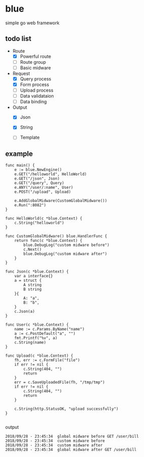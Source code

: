 # blue
simple go web framework

## todo list

* Route
    - [x] Powerful route
    - [ ] Route group
    - [ ] Basic midware
* Request
    - [x] Query process
    - [x] Form process
    - [ ] Upload process
    - [ ] Data validataion
    - [ ] Data binding
* Output
    - [x] Json
    - [x] String
    - [ ] Template



## example 
```
func main() {
	e := blue.NewEngine()
	e.GET("/helloworld", HelloWorld)
	e.GET("/json", Json)
	e.GET("/query", Query)
	e.ANY("/user/:name", User)
	e.POST("/upload", Upload)

	e.AddGlobalMidware(CustomGlobalMidware())
	e.Run(":8082")
}

func HelloWorld(c *blue.Context) {
	c.String("helloworld")
}

func CustomGlobalMidware() blue.HandlerFunc {
	return func(c *blue.Context) {
		blue.DebugLog("custom midware before")
		c.Next()
		blue.DebugLog("custom midware after")
	}
}

func Json(c *blue.Context) {
	var a interface{}
	a = struct {
		A string
		B string
	}{
		A: "a",
		B: "b",
	}
	c.Json(a)
}

func User(c *blue.Context) {
	name := c.Params.ByName("name")
	a := c.PostDefault("a", "")
	fmt.Printf("%v", a)
	c.String(name)
}

func Upload(c *blue.Context) {
	fh, err := c.FormFile("file")
	if err != nil {
		c.String(404, "")
		return
	}
	err = c.SaveUploadedFile(fh, "/tmp/tmp")
	if err != nil {
		c.String(404, "")
		return
	}

	c.String(http.StatusOK, "upload successfully")
}


```

output

    2018/09/28 - 23:45:34  global midware before GET /user/bill
    2018/09/28 - 23:45:34  custom midware before
    2018/09/28 - 23:45:34  custom midware after
    2018/09/28 - 23:45:34  global midware after GET /user/bill